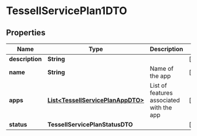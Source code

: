 

# TessellServicePlan1DTO


## Properties

Name | Type | Description | Notes
------------ | ------------- | ------------- | -------------
**description** | **String** |  |  [optional]
**name** | **String** | Name of the app |  [optional]
**apps** | [**List&lt;TessellServicePlanAppDTO&gt;**](TessellServicePlanAppDTO.md) | List of features associated with the app |  [optional]
**status** | **TessellServicePlanStatusDTO** |  |  [optional]



